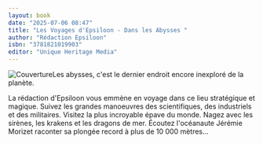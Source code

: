 ```yaml
---
layout: book
date: "2025-07-06 08:47"
title: "Les Voyages d'Epsiloon - Dans les Abysses "
author: "Rédaction Epsiloon"
isbn: "3781821019903"
editor: "Unique Heritage Media"
---
```

![Couverture](/img/3781821019903.jpeg)Les abysses, c'est le dernier endroit encore inexploré de la planète.

La rédaction d'Epsiloon vous emmène en voyage dans ce lieu stratégique et magique. Suivez les grandes manoeuvres des scientifiques, des industriels et des militaires. Visitez la plus incroyable épave du monde. Nagez avec les sirènes, les krakens et les dragons de mer. Écoutez l'océanaute Jérémie Morizet raconter sa plongée record à plus de 10 000 mètres…